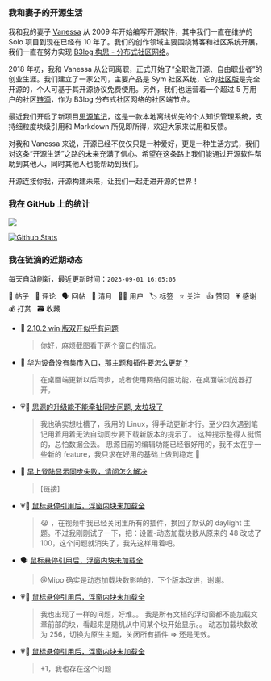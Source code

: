 ### 我和妻子的开源生活

我和我的妻子 [Vanessa](https://github.com/Vanessa219) 从 2009 年开始编写开源软件，其中我们一直在维护的 Solo 项目到现在已经有 10 年了。我们的创作领域主要围绕博客和社区系统开展，我们一直在努力实现 [B3log 构思 - 分布式社区网络](https://ld246.com/article/1546941897596)。

2018 年初，我和 Vanessa 从公司离职，正式开始了“全职做开源、自由职业者”的创业生涯。我们建立了一家公司，主要产品是 Sym 社区系统，它的[社区版](https://github.com/88250/symphony)是完全开源的，个人可基于其开源协议免费使用。另外，我们也运营着一个超过 5 万用户的社区[链滴](https://ld246.com)，作为 B3log 分布式社区网络的社区端节点。

最近我们开启了新项目[思源笔记](https://github.com/siyuan-note/siyuan)，这是一款本地离线优先的个人知识管理系统，支持细粒度块级引用和 Markdown 所见即所得，欢迎大家来试用和反馈。

对我和 Vanessa 来说，开源已经不仅仅只是一种爱好，更是一种生活方式，我们对这条“开源生活”之路的未来充满了信心。希望在这条路上我们能通过开源软件帮助到其他人，同时其他人也能帮助到我们。

开源连接你我，开源构建未来，让我们一起走进开源的世界！

### 我在 GitHub 上的统计

<a title="Hits" target="_blank" href="https://github.com/88250/88250"><img src="https://hits.b3log.org/88250/88250.svg"></a>

[![Github Stats](https://github-readme-stats.vercel.app/api?username=88250&theme=tokyonight&show_icons=true)](https://github.com/88250)

<!--events start -->

### 我在链滴的近期动态

每天自动刷新，最近更新时间：`2023-09-01 16:05:05`

📝 帖子 &nbsp; 💬 评论 &nbsp; 🗣 回帖 &nbsp; 🌙 清月 &nbsp; 👨‍💻 用户 &nbsp; 🏷️ 标签 &nbsp; ⭐️ 关注 &nbsp; 👍 赞同 &nbsp; 💗 感谢 &nbsp; 💰 打赏 &nbsp; 🗃 收藏

* 💬 [2.10.2 win 版双开似乎有问题](https://ld246.com/article/1693537176749/comment/1693537998216#comments)

  > 你好，麻烦截图看下两个窗口的情况。
* 💬 [华为设备没有集市入口，那主题和插件要怎么更新？](https://ld246.com/article/1693536500056/comment/1693537260963#comments)

  > 在桌面端更新以后同步，或者使用网络伺服功能，在桌面端浏览器打开。
* 💗💬 [思源的升级能不能牵扯同步问题, 太垃圾了](https://ld246.com/article/1693450360919/comment/1693465177822#comments)

  > 我也确实想吐槽了，我用的 Linux，得手动更新才行。至少四次遇到笔记用着用着无法自动同步要下载新版本的提示了。 这种提示整得人挺慌的，总怕数据会丢。 思源目前的编辑功能已经很好用的，我不太在乎一些新的 feature，我只求在好用的基础上做到稳定 🙏
* 💬 [早上登陆显示同步失败，请问怎么解决](https://ld246.com/article/1688344804898/comment/1693529236284#comments)

  > [链接]
* 💗💬 [鼠标悬停引用后，浮窗内块未加载全](https://ld246.com/article/1693481468348/comment/1693488939595#comments)

  > 😭 ，在视频中我已经关闭里所有的插件，换回了默认的 daylight 主题。不过我刚刚试了一下，把：设置-动态加载块数从原来的 48 改成了 100，这个问题就消失了，我先这样用着吧。
* 🗣 [鼠标悬停引用后，浮窗内块未加载全](https://ld246.com/article/1693481468348/comment/1693488939595#comments)

  > @Mipo 确实是动态加载块数影响的，下个版本改进，谢谢。
* 💗💬 [鼠标悬停引用后，浮窗内块未加载全](https://ld246.com/article/1693481468348/comment/1693502098609#comments)

  > 我也出现了一样的问题，好难。。 我是所有文档的浮动窗都不能加载文章前部的块，看起来是随机从中间某个块开始显示。。 动态加载块数改为 256，切换为原生主题，关闭所有插件 ⇒ 还是无效。
* 💗💬 [鼠标悬停引用后，浮窗内块未加载全](https://ld246.com/article/1693481468348/comment/1693503864514#comments)

  > +1，我也存在这个问题


<!--events end -->
